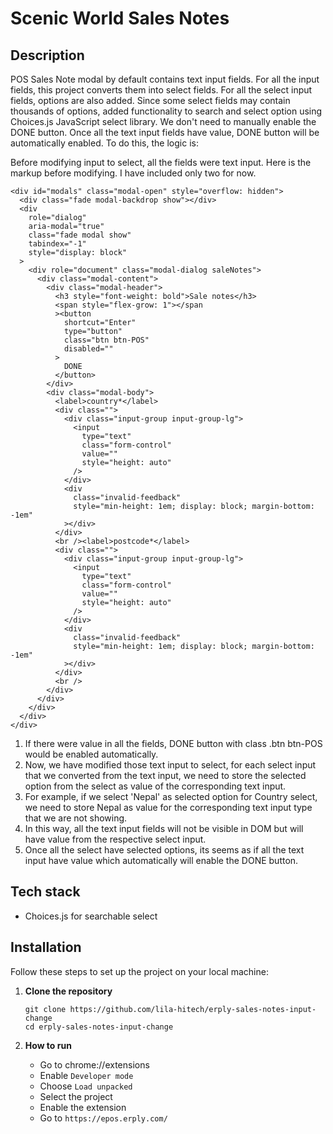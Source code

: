 # Scenic World Sales Notes

## Description

POS Sales Note modal by default contains text input fields.
For all the input fields, this project converts them into select fields.
For all the select input fields, options are also added.
Since some select fields may contain thousands of options, added functionality to search and select option
using Choices.js JavaScript select library.
We don't need to manually enable the DONE button.
Once all the text input fields have value, DONE button will be automatically enabled.
To do this, the logic is:

Before modifying input to select, all the fields were text input. Here is the markup before modifying. I have included only two for now.

```
<div id="modals" class="modal-open" style="overflow: hidden">
  <div class="fade modal-backdrop show"></div>
  <div
    role="dialog"
    aria-modal="true"
    class="fade modal show"
    tabindex="-1"
    style="display: block"
  >
    <div role="document" class="modal-dialog saleNotes">
      <div class="modal-content">
        <div class="modal-header">
          <h3 style="font-weight: bold">Sale notes</h3>
          <span style="flex-grow: 1"></span
          ><button
            shortcut="Enter"
            type="button"
            class="btn btn-POS"
            disabled=""
          >
            DONE
          </button>
        </div>
        <div class="modal-body">
          <label>country*</label>
          <div class="">
            <div class="input-group input-group-lg">
              <input
                type="text"
                class="form-control"
                value=""
                style="height: auto"
              />
            </div>
            <div
              class="invalid-feedback"
              style="min-height: 1em; display: block; margin-bottom: -1em"
            ></div>
          </div>
          <br /><label>postcode*</label>
          <div class="">
            <div class="input-group input-group-lg">
              <input
                type="text"
                class="form-control"
                value=""
                style="height: auto"
              />
            </div>
            <div
              class="invalid-feedback"
              style="min-height: 1em; display: block; margin-bottom: -1em"
            ></div>
          </div>
          <br />
        </div>
      </div>
    </div>
  </div>
</div>
```

1. If there were value in all the fields, DONE button with class .btn btn-POS would be enabled automatically.
2. Now, we have modified those text input to select, for each select input that we converted from the text input, we need to store the selected option from the select as value of the corresponding text input.
3. For example, if we select 'Nepal' as selected option for Country select, we need to store Nepal as value for the corresponding text input type that we are not showing.
4. In this way, all the text input fields will not be visible in DOM but will have value from the respective select input.
5. Once all the select have selected options, its seems as if all the text input have value which automatically will enable the DONE button.

## Tech stack

- Choices.js for searchable select

## Installation

Follow these steps to set up the project on your local machine:

1. **Clone the repository**

   ```
   git clone https://github.com/lila-hitech/erply-sales-notes-input-change
   cd erply-sales-notes-input-change
   ```

2. **How to run**

   - Go to chrome://extensions
   - Enable `Developer mode`
   - Choose `Load unpacked`
   - Select the project
   - Enable the extension
   - Go to `https://epos.erply.com/`
